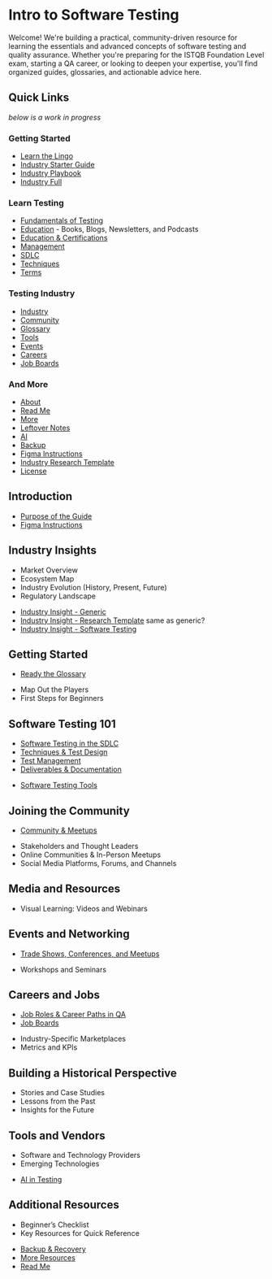 # Intro to Software Testing

Welcome! We're building a practical, community-driven resource for learning the essentials and advanced concepts of software testing and quality assurance. Whether you're preparing for the ISTQB Foundation Level exam, starting a QA career, or looking to deepen your expertise, you'll find organized guides, glossaries, and actionable advice here.

## Quick Links
*below is a work in progress*

### Getting Started
- [Learn the Lingo](lingo.md)
- [Industry Starter Guide](starter_guide.md)
- [Industry Playbook](playbook.md)
- [Industry Full](playbook_full.md)

### Learn Testing
<!-- - [Fundamentals](fundamentals.md) -->
- [Fundamentals of Testing](fundamentals.md)
- [Education](education.md) - Books, Blogs, Newsletters, and Podcasts
- [Education & Certifications](education.md)
- [Management](management.md)
- [SDLC](sdlc.md)
- [Techniques](techniques.md)
- [Terms](terms.md)

### Testing Industry
- [Industry](industry_software_testing.md)
- [Community](community.md)
- [Glossary](glossary.md)
- [Tools](tools.md)
- [Events](events.md)
- [Careers](careers.md)
- [Job Boards](job_boards.md)

### And More
- [About](about.md)
- [Read Me](readme.md)
- [More](more.md)
- [Leftover Notes](leftover_notes.md)
- [AI](ai.md)
- [Backup](backup.md)
- [Figma Instructions](figma_instructions.md)
- [Industry Research Template](industry_research_template.md)
- [License](license.md)

<!-- ## Table of Contents -->

## Introduction
- [Purpose of the Guide](about.md)
- [Figma Instructions](figma_instructions.md)

## Industry Insights
* Market Overview
* Ecosystem Map
* Industry Evolution (History, Present, Future)
* Regulatory Landscape
- [Industry Insight - Generic](industry.md)
- [Industry Insight - Research Template](industry_research_template.md) same as generic?
- [Industry Insight - Software Testing](industry_software_testing.md)

## Getting Started
- [Ready the Glossary](glossary.md)
* Map Out the Players
* First Steps for Beginners


## Software Testing 101
- [Software Testing in the SDLC](sdlc.md)
- [Techniques & Test Design](techniques.md)
- [Test Management](management.md)
- [Deliverables & Documentation](deliverables.md)
<!-- - [Gerhkin Style Requirements](gerhkin_style_reqs.md) -->
- [Software Testing Tools](tools.md)

## Joining the Community
- [Community & Meetups](community.md)
* Stakeholders and Thought Leaders
* Online Communities & In-Person Meetups
* Social Media Platforms, Forums, and Channels

## Media and Resources
* Visual Learning: Videos and Webinars

## Events and Networking
- [Trade Shows, Conferences, and Meetups](events.md)
* Workshops and Seminars

## Careers and Jobs
- [Job Roles & Career Paths in QA](careers.md)
- [Job Boards](job_boards.md)
* Industry-Specific Marketplaces
* Metrics and KPIs

## Building a Historical Perspective
* Stories and Case Studies
* Lessons from the Past
* Insights for the Future

## Tools and Vendors
* Software and Technology Providers
* Emerging Technologies
- [AI in Testing](ai.md)

## Additional Resources
* Beginner’s Checklist
* Key Resources for Quick Reference
- [Backup & Recovery](backup.md)
- [More Resources](more.md)
- [Read Me](readme.md)
